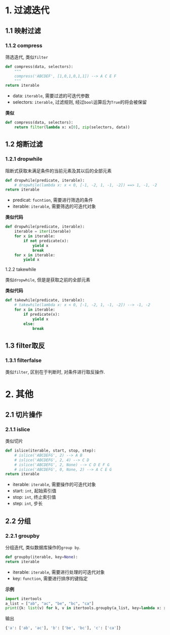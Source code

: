 # 1. 过滤迭代

## 1.1 映射过滤

### 1.1.2 compress

筛选迭代, 类似`filter`

```python
def compress(data, selectors):
    """
    compress('ABCDEF', [1,0,1,0,1,1]) --> A C E F
    """
return iterable
```

* data: `iterable`, 需要过滤的可迭代参数
* selectors: `iterable`, 过滤规则, 经过`bool`运算后为`True`的将会被保留

**类似**

```python
def compress(data, selectors):
	return filter(lambda x: x[0], zip(selectors, data))
```

## 1.2 熔断过滤

### 1.2.1 dropwhile

阻断式获取未满足条件的当前元素及其以后的全部元素

```python
def dropwhile(predicate, iterable):
	# dropwhile(lambda x: x < 0, [-1, -2, 1, -1, -2]) ==> 1, -1, -2
return iterable
```

* predicat: `fucntion`, 需要进行筛选的条件
* iterable: `iterable`, 需要筛选的可迭代对象

**类似代码**

```python
def dropwhile(predicate, iterable):
    iterable = iter(iterable)
    for x in iterable:
        if not predicate(x):
            yield x
            break
    for x in iterable:
        yield x
```

1.2.2 takewhile

类似`dropwhile`, 但是是获取之前的全部元素

**类似代码**

```python
def takewhile(predicate, iterable):
    # takewhile(lambda x: x < 0, [-1, -2, 1, -1, -2]) --> -1, -2
    for x in iterable:
        if predicate(x):
            yield x
        else:
            break
```

## 1.3 filter取反

### 1.3.1 filterfalse

类似`filter`, 区别在于判断时, 对条件进行取反操作.

# 2. 其他

## 2.1 切片操作

### 2.1.1 islice

类似切片

```python
def islice(iterable, start, stop, step):
    # islice('ABCDEFG', 2) --> A B
    # islice('ABCDEFG', 2, 4) --> C D
    # islice('ABCDEFG', 2, None) --> C D E F G
    # islice('ABCDEFG', 0, None, 2) --> A C E G
return iterable
```

* iterable: `iterable`, 需要操作的可迭代对象
* start: `int`, 起始索引值
* stop: `int`, 终止索引值
* step: `int`, 步长

## 2.2 分组

### 2.2.1 groupby

分组迭代, 类似数据库操作的`group by`.

```python
def groupby(iterable, key=None):
return iterable
```

* iterable: `iterable`, 需要进行处理的可迭代对象
* key: `function`, 需要进行排序的键指定

**示例**

```python
import itertools
a_list = ["ab", "ac", "be", "bc", "ca"]
print({k: list(v) for k, v in itertools.groupby(a_list, key=lambda x: x[0])})
```

输出

```python
{'a': ['ab', 'ac'], 'b': ['be', 'bc'], 'c': ['ca']}
```

